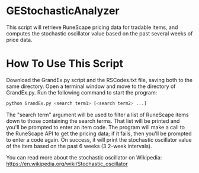 # GEStochasticAnalyzer
This script will retrieve RuneScape pricing data for tradable items, and computes the stochastic oscillator value based on the past several weeks of price data.

# How To Use This Script
Download the GrandEx.py script and the RSCodes.txt file, saving both to the same directory.
Open a terminal window and move to the directory of GrandEx.py.
Run the following command to start the program:
```python
python GrandEx.py <search term1> [<search term2> ...]
```

The "search term" argument will be used to filter a list of RuneScape items down to those containing the search terms.
That list will be printed and you'll be prompted to enter an item code.
The program will make a call to the RuneScape API to get the pricing data; if it fails, then you'll be prompted to enter a code again. On success, it will print the stochastic oscillator value of the item based on the past 6 weeks (3 2-week intervals).

You can read more about the stochastic oscillator on Wikipedia:
https://en.wikipedia.org/wiki/Stochastic_oscillator

